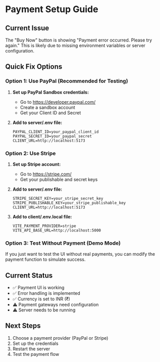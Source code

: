 # Payment Setup Guide

## Current Issue
The "Buy Now" button is showing "Payment error occurred. Please try again." This is likely due to missing environment variables or server configuration.

## Quick Fix Options

### Option 1: Use PayPal (Recommended for Testing)
1. **Set up PayPal Sandbox credentials:**
   - Go to https://developer.paypal.com/
   - Create a sandbox account
   - Get your Client ID and Secret

2. **Add to server/.env file:**
   ```
   PAYPAL_CLIENT_ID=your_paypal_client_id
   PAYPAL_SECRET_ID=your_paypal_secret
   CLIENT_URL=http://localhost:5173
   ```

### Option 2: Use Stripe
1. **Set up Stripe account:**
   - Go to https://stripe.com/
   - Get your publishable and secret keys

2. **Add to server/.env file:**
   ```
   STRIPE_SECRET_KEY=your_stripe_secret_key
   STRIPE_PUBLISHABLE_KEY=your_stripe_publishable_key
   CLIENT_URL=http://localhost:5173
   ```

3. **Add to client/.env.local file:**
   ```
   VITE_PAYMENT_PROVIDER=stripe
   VITE_API_BASE_URL=http://localhost:5000
   ```

### Option 3: Test Without Payment (Demo Mode)
If you just want to test the UI without real payments, you can modify the payment function to simulate success.

## Current Status
- ✅ Payment UI is working
- ✅ Error handling is implemented
- ✅ Currency is set to INR (₹)
- ⚠️ Payment gateways need configuration
- ⚠️ Server needs to be running

## Next Steps
1. Choose a payment provider (PayPal or Stripe)
2. Set up the credentials
3. Restart the server
4. Test the payment flow

